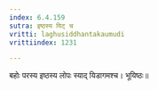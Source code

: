 ```yaml
---
index: 6.4.159
sutra: इष्ठस्य यिट् च
vritti: laghusiddhantakaumudi
vrittiindex: 1231

---
```

बहोः परस्य इष्ठस्य लोपः स्याद् यिडागमश्च। भूयिष्ठः॥